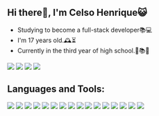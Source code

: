 ## **Hi there👋, I'm Celso Henrique😺**

* Studying to become a full-stack developer📚💻
* I'm 17 years old.🕰️⏳
* Currently in the third year of high school.🏫📚📆

<a href="https://chdev.vercel.app"><img src="https://img.shields.io/badge/website-7C23C1?logo=esri&style=for-the-badge&logoColor=F2F2F2"/></a>
<a href="mailto:celsohenrique367@gmail.com"><img src="https://img.shields.io/badge/gmail-7C23C1?style=for-the-badge&logoColor=F2F2F2&logo=gmail"/></a>
<a href="https://www.linkedin.com/in/hiaki/"><img src="https://img.shields.io/badge/linkedin-7C23C1?style=for-the-badge&logoColor=F2F2F2&logo=linkedin"/></a>
<img src="https://komarev.com/ghpvc/?username=nothiaki&style=for-the-badge&color=7C23C1&logoColor=F2F2F2&logo=undefined"/></p>

## **Languages and Tools:**

<p align="left">
  <img src="https://img.shields.io/badge/node.js-7C23C1?logo=node.js&style=for-the-badge&logoColor=F2F2F2"/>
  <img src="https://img.shields.io/badge/express-7C23C1?logo=express&style=for-the-badge&logoColor=F2F2F2"/>
  <img src="https://img.shields.io/badge/sequelize-44116B?logo=sequelize&style=for-the-badge&logoColor=F2F2F2"/>
  <img src="https://img.shields.io/badge/postgres-7C23C1?logo=postgresql&style=for-the-badge&logoColor=F2F2F2"/>
  <img src="https://img.shields.io/badge/javascript-7C23C1?logo=javascript&style=for-the-badge&logoColor=F2F2F2"/>
  <img src="https://img.shields.io/badge/angular-7C23C1?logo=angular&style=for-the-badge&logoColor=F2F2F2"/>
  <img src="https://img.shields.io/badge/sass-7C23C1?logo=sass&style=for-the-badge&logoColor=F2F2F2"/>
  <img src="https://img.shields.io/badge/typescript-44116B?logo=typescript&style=for-the-badge&logoColor=F2F2F2"/>
  <img src="https://img.shields.io/badge/git-7C23C1?logo=git&style=for-the-badge&logoColor=F2F2F2"/>
  <img src="https://img.shields.io/badge/linux-44116B?logo=linux&style=for-the-badge&logoColor=F2F2F2"/>
  <img src="https://img.shields.io/badge/neovim-44116B?logo=neovim&style=for-the-badge&logoColor=F2F2F2"/>
  <img src="https://img.shields.io/badge/visual studio code-7C23C1?logo=visual studio code&style=for-the-badge&logoColor=F2F2F2"/>
  <img src="https://img.shields.io/badge/github-7C23C1?logo=github&style=for-the-badge&logoColor=F2F2F2"/>
  <img src="https://img.shields.io/badge/html5-7C23C1?logo=html5&style=for-the-badge&logoColor=F2F2F2"/>
  <img src="https://img.shields.io/badge/css3-7C23C1?logo=css3&style=for-the-badge&logoColor=F2F2F2"/>
  <img src="https://img.shields.io/badge/figma-44116B?logo=figma&style=for-the-badge&logoColor=F2F2F2"/>
</p>
